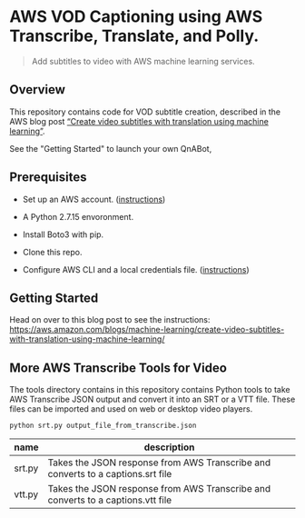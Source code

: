 # AWS VOD Captioning using AWS Transcribe, Translate, and Polly.

> Add subtitles to video with AWS machine learning services. 

## Overview
This repository contains code for VOD subtitle creation, described in the AWS blog post [“Create video subtitles with translation using machine learning”](https://aws.amazon.com/blogs/machine-learning/create-video-subtitles-with-translation-using-machine-learning/).

See the "Getting Started" to launch your own QnABot,

## Prerequisites

- Set up an AWS account. ([instructions](https://AWS.amazon.com/free/?sc_channel=PS&sc_campaign=acquisition_US&sc_publisher=google&sc_medium=cloud_computing_b&sc_content=AWS_account_bmm_control_q32016&sc_detail=%2BAWS%20%2Baccount&sc_category=cloud_computing&sc_segment=102882724242&sc_matchtype=b&sc_country=US&s_kwcid=AL!4422!3!102882724242!b!!g!!%2BAWS%20%2Baccount&ef_id=WS3s1AAAAJur-Oj2:20170825145941:s))
- A Python 2.7.15 envoronment. 
- Install Boto3 with pip.
- Clone this repo.

- Configure AWS CLI and a local credentials file. ([instructions](http://docs.AWS.amazon.com/cli/latest/userguide/cli-chap-welcome.html))  


## Getting Started
Head on over to this blog post to see the instructions:
https://aws.amazon.com/blogs/machine-learning/create-video-subtitles-with-translation-using-machine-learning/



## More AWS Transcribe Tools for Video

The tools directory contains in this repository contains Python tools to take AWS Transcribe JSON output and convert it into an SRT or a VTT file. These files can be imported and used on web or desktop video players. 

```shell
python srt.py output_file_from_transcribe.json
```


| name | description | 
|-------|-------------|
|srt.py | Takes the JSON response from AWS Transcribe and converts to a captions.srt file |
|vtt.py | Takes the JSON response from AWS Transcribe and converts to a captions.vtt file |

